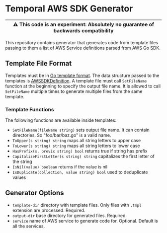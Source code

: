 # Temporal AWS SDK Generator

| :warning: **This code is an experiment**: Absolutely no guarantee of backwards compatibility |
| --- |

This repository contains generator that generates code from template files passing
to them a list of AWS Service definitions parsed from AWS Go SDK.

## Template File Format

Templates must be in [Go template format](https://golang.org/pkg/text/template/).
The data structure passed to the templates is [AWSSDKDefinition](internal/definitions.go).
A template file must call `SetFileName` function at the beginning to specify the output file name.
It is allowed to call `SetFileName` multiple times to generate multiple files from the same template.

### Template Functions

The following functions are available inside templates:

* `SetFileName(fileName string)` sets output file name. It can contain directories. So "foo/bar/baz.go" is a valid name.
* `ToUpper(s string) string` maps all string letters to upper case
* `ToLower(s string) string` maps all string letters to lower case
* `HasPrefix(s, previx string) bool` returns true if string has prefix
* `CapitalizeFirstLetter(s string) string` capitalizes the first letter of the string
* `IsNil(value) boolean` returns if the value is nil
* `IsDuplicate(collection, value string) bool` used to deduplicate values

## Generator Options

* `template-dir` directory with template files. Only files with `.tmpl` extension are processed. Required.
* `output-dir` base directory for generated files. Required.
* `service` name of AWS service to generate code for. Optional. Default is all the services.
